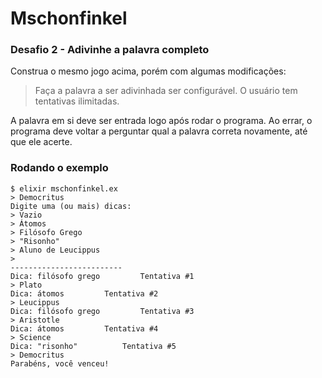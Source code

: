 # Mschonfinkel

### Desafio 2 - Adivinhe a palavra completo

Construa o mesmo jogo acima, porém com algumas modificações:

>    Faça a palavra a ser adivinhada ser configurável.
>    O usuário tem tentativas ilimitadas.

A palavra em si deve ser entrada logo após rodar o programa. Ao errar, o programa deve voltar a perguntar qual a palavra correta novamente, até que ele acerte.

### Rodando o exemplo

```
$ elixir mschonfinkel.ex
> Democritus
Digite uma (ou mais) dicas:
> Vazio
> Átomos
> Filósofo Grego
> "Risonho"
> Aluno de Leucippus
> 
-------------------------
Dica: filósofo grego 		 Tentativa #1
> Plato
Dica: átomos 		 Tentativa #2
> Leucippus
Dica: filósofo grego 		 Tentativa #3
> Aristotle
Dica: átomos 		 Tentativa #4
> Science
Dica: "risonho" 		 Tentativa #5
> Democritus
Parabéns, você venceu!

```
